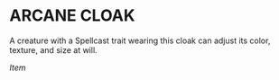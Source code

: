 ﻿# ARCANE CLOAK

A creature with a Spellcast trait wearing this cloak can adjust its color, texture, and size at will.

*Item*
